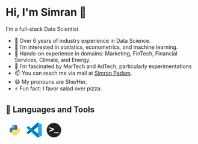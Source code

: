# Hi, I'm Simran 👋

I'm a full-stack Data Scientist 

- 🌱 Over 6 years of industry experience in Data Science.
- 👀 I’m interested in statistics, econometrics, and machine learning.
- 💼 Hands-on experience in domains: Marketing, FinTech, Financial Services, Climate, and Energy.
- 🤖 I’m fascinated by MarTech and AdTech, particularly experimentations
- 📫 You can reach me via mail at [Simran Padam](mailto:simran.padam@columbia.edu).
- 😄 My pronouns are She/Her.
- ⚡ Fun fact: I favor salad over pizza.
<!--
**simran-padam/simran-padam** is a ✨ _special_ ✨ repository because its `README.md` (this file) appears on your GitHub profile.

-->

## 🧰 Languages and Tools
<p align="left">
<img src="https://raw.githubusercontent.com/github/explore/80688e429a7d4ef2fca1e82350fe8e3517d3494d/topics/python/python.png" alt="Python" height="40" style="vertical-align:top; margin:4px">
<img src="https://raw.githubusercontent.com/github/explore/80688e429a7d4ef2fca1e82350fe8e3517d3494d/topics/visual-studio-code/visual-studio-code.png" alt="VS Code" height="40" style="vertical-align:top; margin:4px">
<img src="https://raw.githubusercontent.com/github/explore/80688e429a7d4ef2fca1e82350fe8e3517d3494d/topics/terminal/terminal.png" alt="cmd" height="40" style="vertical-align:top; margin:4px">

